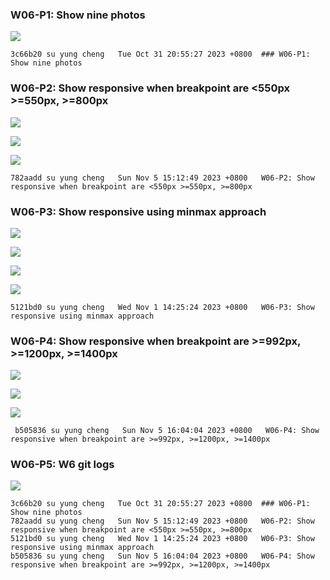 


### W06-P1: Show nine photos
 
![](w06-p1.png)
 
```
3c66b20 su yung cheng   Tue Oct 31 20:55:27 2023 +0800  ### W06-P1: Show nine photos
```
 

 ### W06-P2: Show responsive when breakpoint are <550px >=550px, >=800px
 
![](w06-p2-1.png)
 
![](w06-p2-2.png)
 
![](w06-p2-3.png)
 
```
782aadd su yung cheng   Sun Nov 5 15:12:49 2023 +0800   W06-P2: Show responsive when breakpoint are <550px >=550px, >=800px
```


### W06-P3: Show responsive using minmax approach
 
![](w06-p3-1.png)
 
![](w06-p3-2.png)
 
![](w06-p3-3.png)
 
![](w06-p3-4.png)
 
```
5121bd0 su yung cheng   Wed Nov 1 14:25:24 2023 +0800   W06-P3: Show responsive using minmax approach
```
 
 ### W06-P4: Show responsive when breakpoint are >=992px, >=1200px, >=1400px
 
![](w06-p4-1.png)
 
![](w06-p4-2.png)
 
![](w06-p4-3.png)
 
```
 b505836 su yung cheng   Sun Nov 5 16:04:04 2023 +0800   W06-P4: Show responsive when breakpoint are >=992px, >=1200px, >=1400px
```


### W06-P5: W6 git logs

![](w06-p5.png)

```
3c66b20 su yung cheng   Tue Oct 31 20:55:27 2023 +0800  ### W06-P1: Show nine photos
782aadd su yung cheng   Sun Nov 5 15:12:49 2023 +0800   W06-P2: Show responsive when breakpoint are <550px >=550px, >=800px
5121bd0 su yung cheng   Wed Nov 1 14:25:24 2023 +0800   W06-P3: Show responsive using minmax approach
b505836 su yung cheng   Sun Nov 5 16:04:04 2023 +0800   W06-P4: Show responsive when breakpoint are >=992px, >=1200px, >=1400px
```
